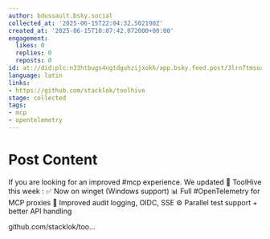 ```yaml
---
author: bdussault.bsky.social
collected_at: '2025-06-15T22:04:32.502190Z'
created_at: '2025-06-15T10:07:42.072000+00:00'
engagement:
  likes: 0
  replies: 0
  reposts: 0
id: at://did:plc:n33htbugs4ngtdguhzijxokh/app.bsky.feed.post/3lrn7tmsoa22i
language: latin
links:
- https://github.com/stacklok/toolhive
stage: collected
tags:
- mcp
- opentelemetry
---
```


# Post Content

If you are looking for an improved #mcp experience. We updated 🚀 ToolHive this week :
✅ Now on winget (Windows support)
📊 Full #OpenTelemetry for MCP proxies
🔐 Improved audit logging, OIDC, SSE
⚙️ Parallel test support + better API handling

github.com/stacklok/too...